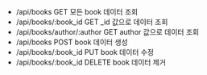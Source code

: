 -   /api/books GET 모든 book 데이터 조회
-   /api/books/:book_id GET \_id 값으로 데이터 조회
-   /api/books/author/:author GET author 값으로 데이터 조회
-   /api/books POST book 데이터 생성
-   /api/books/:book_id PUT book 데이터 수정
-   /api/books/:book_id DELETE book 데이터 제거
